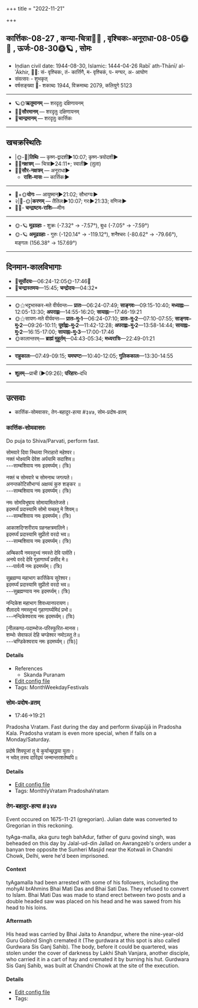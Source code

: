 +++
title = "2022-11-21"

+++
## कार्त्तिकः-08-27  ,  कन्या-चित्रा🌛🌌  ,  वृश्चिकः-अनूराधा-08-05🌞🌌  ,  ऊर्जः-08-30🌞🪐  ,  सोमः
- Indian civil date: 1944-08-30, Islamic: 1444-04-26 Rabīʿ ath-Thānī/ al-ʾĀkhir, 🌌🌞: सं- वृश्चिकः, तं- कार्त्तिगै, म- वृश्चिकं, प- मग्घर, अ- आघोण
- संवत्सरः - शुभकृत्
- वर्षसङ्ख्या 🌛- शकाब्दः 1944, विक्रमाब्दः 2079, कलियुगे 5123
___________________
- 🪐🌞**ऋतुमानम्** — शरदृतुः दक्षिणायनम्
- 🌌🌞**सौरमानम्** — शरदृतुः दक्षिणायनम्
- 🌛**चान्द्रमानम्** — शरदृतुः कार्त्तिकः
___________________


## खचक्रस्थितिः
- |🌞-🌛|**तिथिः** — कृष्ण-द्वादशी►10:07; कृष्ण-त्रयोदशी►  
- 🌌🌛**नक्षत्रम्** — चित्रा►24:11*; स्वाती► (तुला)  
- 🌌🌞**सौर-नक्षत्रम्** — अनूराधा►  
  - **राशि-मासः** — कार्त्तिकः► 
___________________
- 🌛+🌞**योगः** — आयुष्मान्►21:02; सौभाग्यः►  
- २|🌛-🌞|**करणम्** — तैतिलः►10:07; गरः►21:33; वणिजः►  
- 🌌🌛- **चन्द्राष्टम-राशिः**—मीनः  
___________________
- 🌞-🪐 **मूढग्रहाः** - शुक्रः (-7.32° → -7.57°), बुधः (-7.05° → -7.59°)
- 🌞-🪐 **अमूढग्रहाः** - गुरुः (-120.14° → -119.12°), शनैश्चरः (-80.62° → -79.66°), मङ्गलः (156.38° → 157.69°)
___________________


## दिनमान-कालविभागाः
- 🌅**सूर्योदयः**—06:24-12:05🌞️-17:46🌇  
- 🌛**चन्द्रास्तमयः**—15:45; **चन्द्रोदयः**—04:32*  
___________________
- 🌞⚝भट्टभास्कर-मते वीर्यवन्तः— **प्रातः**—06:24-07:49; **साङ्गवः**—09:15-10:40; **मध्याह्नः**—12:05-13:30; **अपराह्णः**—14:55-16:20; **सायाह्नः**—17:46-19:21  
- 🌞⚝सायण-मते वीर्यवन्तः— **प्रातः-मु॰1**—06:24-07:10; **प्रातः-मु॰2**—07:10-07:55; **साङ्गवः-मु॰2**—09:26-10:11; **पूर्वाह्णः-मु॰2**—11:42-12:28; **अपराह्णः-मु॰2**—13:58-14:44; **सायाह्नः-मु॰2**—16:15-17:00; **सायाह्नः-मु॰3**—17:00-17:46  
- 🌞कालान्तरम्— **ब्राह्मं मुहूर्तम्**—04:43-05:34; **मध्यरात्रिः**—22:49-01:21  
___________________
- **राहुकालः**—07:49-09:15; **यमघण्टः**—10:40-12:05; **गुलिककालः**—13:30-14:55  
___________________
- **शूलम्**—प्राची (►09:26); **परिहारः**–दधि  
___________________

## उत्सवाः
- कार्त्तिक-सोमवासरः, तेग-बहादुर-हत्या #३४७, सोम-प्रदोष-व्रतम्
### कार्त्तिक-सोमवासरः



Do puja to Shiva/Parvati, perform fast.

सोमवारे दिवा स्थित्वा निराहारो महेश्वर।  
नक्तं भोक्ष्यामि देवेश अर्पयामि सदाशिव॥  
---साम्बशिवाय नमः इदमर्घ्यम्। (त्रिः)  
  
नक्तं च सोमवारे च सोमनाथ जगत्पते।  
अनन्तकोटिसौभाग्यं अक्षय्यं कुरु शङ्कर ॥  
---साम्बशिवाय नमः इदमर्घ्यम्। (त्रिः)  
  
नमः सोमविभूषाय सोमायामिततेजसे।  
इदमर्घ्यं प्रदास्यामि सोमो यच्छतु मे शिवम्॥  
---साम्बशिवाय नमः इदमर्घ्यम्। (त्रिः)  
  
आकाशदिग्शरीराय ग्रहनक्षत्रमालिने।  
इदमर्घ्यं प्रदास्यामि सुप्रीतो वरदो भव॥  
---साम्बशिवाय नमः इदमर्घ्यम्। (त्रिः)  
  
  
अम्बिकायै नमस्तुभ्यं नमस्ते देवि पार्वति।  
अनघे वरदे देवि गृहाणार्घ्यं प्रसीद मे॥  
---पार्वत्यै नमः इदमर्घ्यम्। (त्रिः)  
  
  
सुब्रह्मण्य महाभाग कार्त्तिकेय सुरेश्वर।  
इदमर्घ्यं प्रदास्यामि सुप्रीतो वरदो भव॥  
---सुब्रह्मण्याय नमः इदमर्घ्यम्। (त्रिः)  
  
नन्दिकेश महाभाग शिवध्यानपरायण।  
शैलादये नमस्तुभ्यं गृहाणार्घ्यमिदं प्रभो॥  
---नन्दिकेश्वराय नमः इदमर्घ्यम्। (त्रिः)  
  
[नीलकण्ठ-पदाम्भोज-परिस्फुरित-मानस।  
शम्भोः सेवाफलं देहि चण्डेश्वर नमोऽस्तु ते॥  
---चण्डिकेश्वराय नमः इदमर्घ्यम्। (त्रिः)]



#### Details
- References
  - Skanda Puranam
- [Edit config file](https://github.com/jyotisham/adyatithi/blob/master/devatA/shaiva/description_only/kArttikA~sOmavAsaraH.toml)
- Tags: MonthWeekdayFestivals


### सोम-प्रदोष-व्रतम्
- 17:46→19:21



Pradosha Vratam. Fast during the day and perform śivapūjā in Pradosha Kala. Pradosha vratam is even more special, when if falls on a Monday/Saturday.

प्रदोषे  शिवपूजां  तु  ये  कुर्याच्छ्रद्धया  युताः।  
न  भवेत्  तस्य  दारिद्र्यं  जन्मान्तरशतेष्वपि॥



#### Details
- [Edit config file](https://github.com/jyotisham/adyatithi/blob/master/time_focus/monthly/pradoSha/description_only/sOma-pradOSa-vratam.toml)
- Tags: MonthlyVratam PradoshaVratam


### तेग-बहादुर-हत्या #३४७

Event occured on 1675-11-21 (gregorian). Julian date was converted to Gregorian in this reckoning. 

tyAga-malla, aka guru tegh bahAdur, father of guru govind singh, was beheaded  on this day by Jalal-ud-din Jallad on Awrangzeb's orders under a banyan tree opposite the Sunheri Masjid near the Kotwali in Chandni Chowk, Delhi, were he'd been imprisoned.

#### Context
tyAgamalla had been arrested with some of his followers, including the mohyAl brAhmins Bhai Mati Das and Bhai Sati Das. They refused to convert to Islam. Bhai Mati Das was made to stand erect between two posts and a double headed saw was placed on his head and he was sawed from his head to his loins. 

#### Aftermath
His head was carried by Bhai Jaita to Anandpur, where the nine-year-old Guru Gobind Singh cremated it (The gurdwara at this spot is also called Gurdwara Sis Ganj Sahib). The body, before it could be quartered, was stolen under the cover of darkness by Lakhi Shah Vanjara, another disciple, who carried it in a cart of hay and cremated it by burning his hut. Gurdwara Sis Ganj Sahib, was built at Chandni Chowk at the site of the execution.

#### Details
- [Edit config file](https://github.com/jyotisham/adyatithi/blob/master/mahApuruSha/xatra-later/julian/day/11/11/tega-bahAdura-hatyA.toml)
- Tags: 


